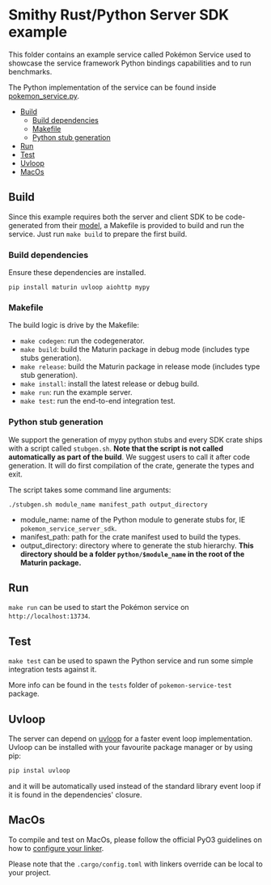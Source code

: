 # Smithy Rust/Python Server SDK example

This folder contains an example service called Pokémon Service used to showcase
the service framework Python bindings capabilities and to run benchmarks.

The Python implementation of the service can be found inside
[pokemon_service.py](./pokemon_service.py).

* [Build](#build)
    * [Build dependencies](#build-dependencies)
    * [Makefile](#makefile)
    * [Python stub generation](#python-stub-generation)
* [Run](#run)
* [Test](#test)
* [Uvloop](#uvloop)
* [MacOs](#macos)

## Build

Since this example requires both the server and client SDK to be code-generated
from their [model](/codegen-server-test/model/pokemon.smithy), a Makefile is
provided to build and run the service. Just run `make build` to prepare the first
build.

### Build dependencies

Ensure these dependencies are installed.

```
pip install maturin uvloop aiohttp mypy
```

### Makefile

The build logic is drive by the Makefile:

* `make codegen`: run the codegenerator.
* `make build`: build the Maturin package in debug mode (includes type stubs
  generation).
* `make release`: build the Maturin package in release mode (includes type stub
  generation).
* `make install`: install the latest release or debug build.
* `make run`: run the example server.
* `make test`: run the end-to-end integration test.

### Python stub generation

We support the generation of mypy python stubs and every SDK crate ships with
a script called `stubgen.sh`. **Note that the script is not called
automatically as part of the build**. We suggest users to call it after code generation.
It will do first compilation of the crate, generate the types and exit.

The script takes some command line arguments:

```
./stubgen.sh module_name manifest_path output_directory
```

* module_name: name of the Python module to generate stubs for, IE `pokemon_service_server_sdk`.
* manifest_path: path for the crate manifest used to build the types.
* output_directory: directory where to generate the stub hierarchy. **This
  directory should be a folder `python/$module_name` in the root of the Maturin package.**

## Run

`make run` can be used to start the Pokémon service on `http://localhost:13734`.

## Test

`make test` can be used to spawn the Python service and run some simple integration
tests against it.

More info can be found in the `tests` folder of `pokemon-service-test` package.

## Uvloop

The server can depend on [uvloop](https://pypi.org/project/uvloop/) for a
faster event loop implementation. Uvloop can be installed with your favourite
package manager or by using pip:

```sh
pip instal uvloop
```

and it will be automatically used instead of the standard library event loop if
it is found in the dependencies' closure.

## MacOs

To compile and test on MacOs, please follow the official PyO3 guidelines on how
to [configure your linker](https://pyo3.rs/latest/building_and_distribution.html?highlight=rustflags#macos).

Please note that the `.cargo/config.toml` with linkers override can be local to
your project.

